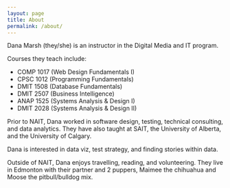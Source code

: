 ```yaml
---
layout: page
title: About
permalink: /about/
---
```


Dana Marsh (they/she) is an instructor in the Digital Media and IT program.

Courses they teach include:
- COMP 1017 (Web Design Fundamentals I)
- CPSC 1012 (Programming Fundamentals)
- DMIT 1508 (Database Fundamentals)
- DMIT 2507 (Business Intelligence)
- ANAP 1525 (Systems Analysis & Design I)
- DMIT 2028 (Systems Analysis & Design II)

Prior to NAIT, Dana worked in software design, testing, technical consulting, and data analytics. They have also taught at SAIT, the University of Alberta, and the University of Calgary.

Dana is interested in data viz, test strategy, and finding stories within data.

Outside of NAIT, Dana enjoys travelling, reading, and volunteering. They live in Edmonton with their partner and  2 puppers, Maimee the chihuahua and Moose the pitbull/bulldog mix.
